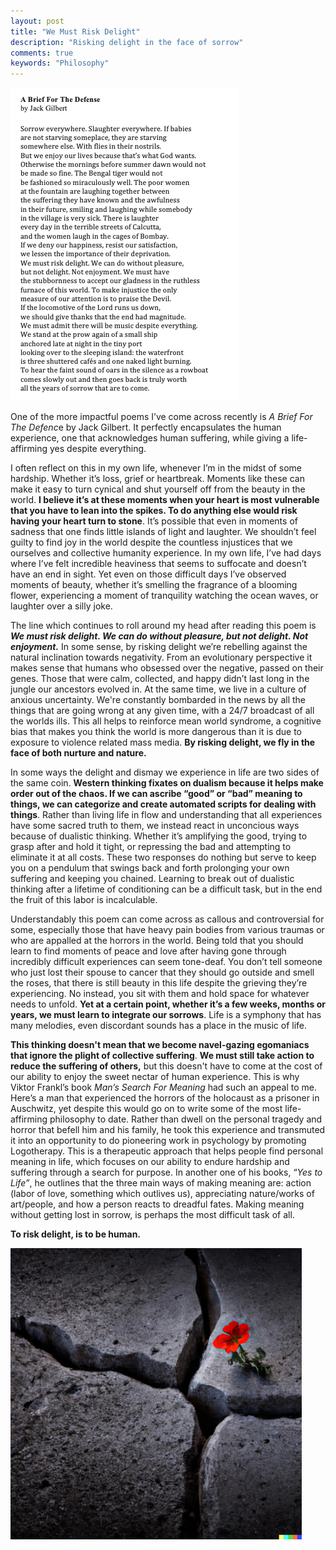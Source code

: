 ```yaml
---
layout: post
title: "We Must Risk Delight"
description: "Risking delight in the face of sorrow"
comments: true
keywords: "Philosophy"
---
```

<img src="/assets/images/we_must_risk_delight/media/image1.png" style="width:3.8125in;height:5.21875in" />

One of the more impactful poems I’ve come across recently is *A Brief For The Defenc*e by Jack Gilbert. It perfectly encapsulates the human experience, one that acknowledges human suffering, while giving a life-affirming yes despite everything.

I often reflect on this in my own life, whenever I’m in the midst of some hardship. Whether it’s loss, grief or heartbreak. Moments like these can make it easy to turn cynical and shut yourself off from the beauty in the world. **I believe it’s at these moments when your heart is most vulnerable that you have to lean into the spikes. To do anything else would risk having your heart turn to stone**. It’s possible that even in moments of sadness that one finds little islands of light and laughter. We shouldn’t feel guilty to find joy in the world despite the countless injustices that we ourselves and collective humanity experience. In my own life, I’ve had days where I’ve felt incredible heaviness that seems to suffocate and doesn’t have an end in sight. Yet even on those difficult days I’ve observed moments of beauty, whether it’s smelling the fragrance of a blooming flower, experiencing a moment of tranquility watching the ocean waves, or laughter over a silly joke.

The line which continues to roll around my head after reading this poem is ***We must risk delight. We can do without pleasure, but not delight. Not enjoyment.*** In some sense, by risking delight we’re rebelling against the natural inclination towards negativity. From an evolutionary perspective it makes sense that humans who obsessed over the negative, passed on their genes. Those that were calm, collected, and happy didn’t last long in the jungle our ancestors evolved in. At the same time, we live in a culture of anxious uncertainty. We're constantly bombarded in the news by all the things that are going wrong at any given time, with a 24/7 broadcast of all the worlds ills. This all helps to reinforce mean world syndrome, a cognitive bias that makes you think the world is more dangerous than it is due to exposure to violence related mass media. **By risking delight, we fly in the face of both nurture and nature.**

In some ways the delight and dismay we experience in life are two sides of the same coin. **Western thinking fixates on dualism because it helps make order out of the chaos. If we can ascribe “good” or “bad” meaning to things, we can categorize and create automated scripts for dealing with things**. Rather than living life in flow and understanding that all experiences have some sacred truth to them, we instead react in unconcious ways because of dualistic thinking. Whether it’s amplifying the good, trying to grasp after and hold it tight, or repressing the bad and attempting to eliminate it at all costs. These two responses do nothing but serve to keep you on a pendulum that swings back and forth prolonging your own suffering and keeping you chained. Learning to break out of dualistic thinking after a lifetime of conditioning can be a difficult task, but in the end the fruit of this labor is incalculable.

Understandably this poem can come across as callous and controversial for some, especially those that have heavy pain bodies from various traumas or who are appalled at the horrors in the world. Being told that you should learn to find moments of peace and love after having gone through incredibly difficult experiences can seem tone-deaf. You don’t tell someone who just lost their spouse to cancer that they should go outside and smell the roses, that there is still beauty in this life despite the grieving they’re experiencing. No instead, you sit with them and hold space for whatever needs to unfold. **Yet at a certain point, whether it’s a few weeks, months or years, we must learn to integrate our sorrows**. Life is a symphony that has many melodies, even discordant sounds has a place in the music of life.

**This thinking doesn't mean that we become navel-gazing egomaniacs that ignore the plight of collective suffering**. **We must still take action to reduce the suffering of others,** but this doesn't have to come at the cost of our ability to enjoy the sweet nectar of human experience. This is why Viktor Frankl’s book *Man’s Search For Meaning* had such an appeal to me. Here’s a man that experienced the horrors of the holocaust as a prisoner in Auschwitz, yet despite this would go on to write some of the most life-affirming philosophy to date. Rather than dwell on the personal tragedy and horror that befell him and his family, he took this experience and transmuted it into an opportunity to do pioneering work in psychology by promoting Logotherapy. This is a therapeutic approach that helps people find personal meaning in life, which focuses on our ability to endure hardship and suffering through a search for purpose. In another one of his books, “*Yes to Life”*, he outlines that the three main ways of making meaning are: action (labor of love, something which outlives us), appreciating nature/works of art/people, and how a person reacts to dreadful fates. Making meaning without getting lost in sorrow, is perhaps the most difficult task of all.

**To risk delight, is to be human.**

<img src="/assets/images/we_must_risk_delight/media/image2.png" style="width:4.8508in;height:4.8508in" />
